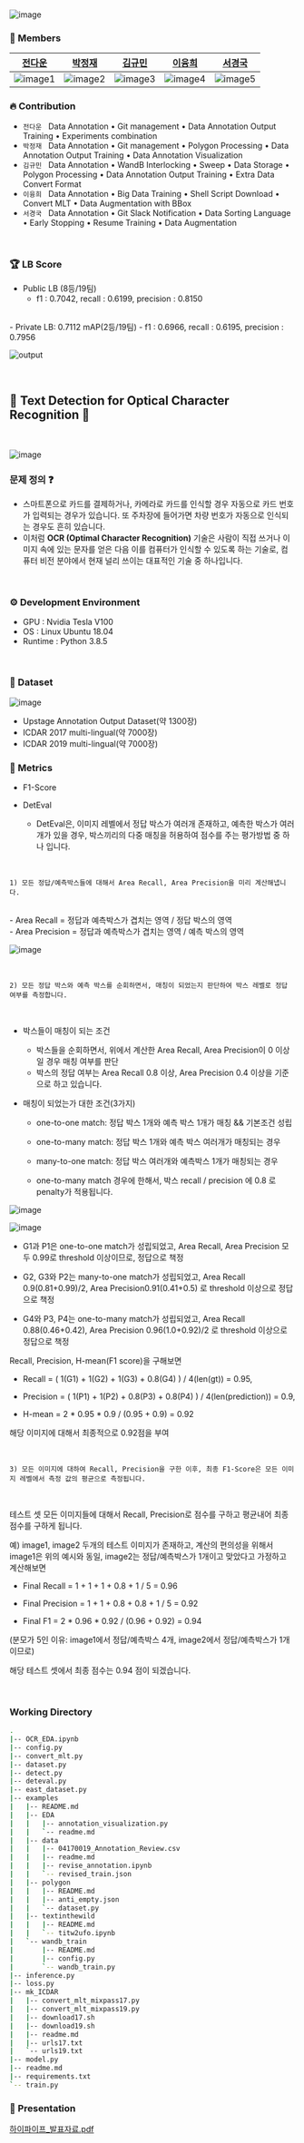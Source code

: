 

</br>

![image](https://user-images.githubusercontent.com/82289435/161487725-cb433d95-1c59-47eb-b305-218a8c42ea46.png)

### 🚢 Members

[전다운](https://github.com/updaun)|[박정재](https://github.com/jeongjae96)|[김규민](https://github.com/km9mn)|[이융희](https://github.com/yoonghee)|[서경국](https://github.com/tjrudrnr2)|
:-:|:-:|:-:|:-:|:-:|
![image1][image1]|![image2][image2]|![image3][image3]|![image4][image4]|![image5][image5]|

[image1]: https://user-images.githubusercontent.com/82289435/161474965-fde57430-c7d8-4a8b-b042-a60e553cfb4e.png
[image2]: https://user-images.githubusercontent.com/82289435/161475112-33b5e095-c2f1-4ed8-90cb-c3ae9f6296ba.png
[image3]: https://user-images.githubusercontent.com/82289435/161475194-7b2f9f11-98fa-4c10-b3fa-ef986e8775d5.png
[image4]: https://user-images.githubusercontent.com/82289435/161475112-33b5e095-c2f1-4ed8-90cb-c3ae9f6296ba.png
[image5]: https://user-images.githubusercontent.com/82289435/161475256-bc796065-f8f8-4bdc-9d43-05b684a73d7d.png



### 🔥 Contribution  
- `전다운` &nbsp; Data Annotation • Git management • Data Annotation Output Training • Experiments combination 
- `박정재` &nbsp; Data Annotation • Git management • Polygon Processing • Data Annotation Output Training • Data Annotation Visualization 
- `김규민` &nbsp; Data Annotation • WandB Interlocking • Sweep • Data Storage • Polygon Processing • Data Annotation Output Training • Extra Data Convert Format
- `이융희` &nbsp; Data Annotation • Big Data Training • Shell Script Download • Convert MLT • Data Augmentation with BBox
- `서경국` &nbsp; Data Annotation • Git Slack Notification • Data Sorting Language • Early Stopping • Resume Training • Data Augmentation

</br>

### 🏆 LB Score

- Public LB (8등/19팀)
    - f1 : 0.7042, recall : 0.6199, precision : 0.8150
</br>
- Private LB: 0.7112 mAP(2등/19팀) 
    - f1 : 0.6966, recall : 0.6195, precision : 0.7956

![output](https://user-images.githubusercontent.com/82289435/164719211-6aaeb9a4-6c2b-4740-b844-de1dcd20ec69.png)

</br>

## 🔎 Text Detection for Optical Character Recognition 📑

</br>

![image](https://user-images.githubusercontent.com/82289435/164364294-f0065a31-52b1-46ca-8e65-af3874b247a6.png)

### 문제 정의 ❓

- 스마트폰으로 카드를 결제하거나, 카메라로 카드를 인식할 경우 자동으로 카드 번호가 입력되는 경우가 있습니다. 또 주차장에 들어가면 차량 번호가 자동으로 인식되는 경우도 흔히 있습니다.
- 이처럼 **OCR (Optimal Character Recognition)** 기술은 사람이 직접 쓰거나 이미지 속에 있는 문자를 얻은 다음 이를 컴퓨터가 인식할 수 있도록 하는 기술로, 컴퓨터 비전 분야에서 현재 널리 쓰이는 대표적인 기술 중 하나입니다.

</br>


### ⚙ Development Environment
- GPU : Nvidia Tesla V100
- OS : Linux Ubuntu 18.04
- Runtime : Python 3.8.5


</br>

### 💾 Dataset
![image](https://user-images.githubusercontent.com/82289435/164365009-99d65142-95e9-4cac-8f46-02072d26ecb0.png)

- Upstage Annotation Output Dataset(약 1300장)
- ICDAR 2017 multi-lingual(약 7000장)
- ICDAR 2019 multi-lingual(약 7000장)


### 📐 Metrics

- F1-Score

- DetEval

    - DetEval은, 이미지 레벨에서 정답 박스가 여러개 존재하고, 예측한 박스가 여러개가 있을 경우, 박스끼리의 다중 매칭을 허용하여 점수를 주는 평가방법 중 하나 입니다.

</br>

    1) 모든 정답/예측박스들에 대해서 Area Recall, Area Precision을 미리 계산해냅니다.

</br>
    - Area Recall = 정답과 예측박스가 겹치는 영역 / 정답 박스의 영역
</br>
    - Area Precision = 정답과 예측박스가 겹치는 영역 / 예측 박스의 영역

</br>

![image](https://user-images.githubusercontent.com/82289435/164357414-8b681c29-0026-44ae-9782-9987de160926.png)


</br>

    2) 모든 정답 박스와 예측 박스를 순회하면서, 매칭이 되었는지 판단하여 박스 레벨로 정답 여부를 측정합니다.

</br>



- 박스들이 매칭이 되는 조건
    - 박스들을 순회하면서, 위에서 계산한 Area Recall, Area Precision이 0 이상일 경우 매칭 여부를 판단
    - 박스의 정답 여부는 Area Recall 0.8 이상, Area Precision 0.4 이상을 기준으로 하고 있습니다.

- 매칭이 되었는가 대한 조건(3가지)

    - one-to-one match: 정답 박스 1개와 예측 박스 1개가 매칭 && 기본조건 성립

    - one-to-many match: 정답 박스 1개와 예측 박스 여러개가 매칭되는 경우

    - many-to-one match: 정답 박스 여러개와 예측박스 1개가 매칭되는 경우

    - one-to-many match 경우에 한해서, 박스 recall / precision 에 0.8 로 penalty가 적용됩니다.

![image](https://user-images.githubusercontent.com/82289435/164357662-e96c7125-c39c-4784-a931-9738fa46358d.png)


![image](https://user-images.githubusercontent.com/82289435/164358796-dda1bf36-11ff-45d9-af27-433207356cb3.png)


- G1과 P1은 one-to-one match가 성립되었고, Area Recall, Area Precision 모두 0.99로 threshold 이상이므로, 정답으로 책정

- G2, G3와 P2는 many-to-one match가 성립되었고, Area Recall 0.9(0.81+0.99)/2, Area Precision0.91(0.41+0.5) 로 threshold 이상으로 정답으로 책정

- G4와 P3, P4는 one-to-many match가 성립되었고, Area Recall 0.88(0.46+0.42), Area Precision 0.96(1.0+0.92)/2 로 threshold 이상으로 정답으로 책정



Recall, Precision, H-mean(F1 score)을 구해보면

- Recall = ( 1(G1) + 1(G2) + 1(G3) + 0.8(G4) ) / 4(len(gt)) = 0.95,

- Precision = ( 1(P1) + 1(P2) + 0.8(P3) + 0.8(P4) ) / 4(len(prediction)) = 0.9,

- H-mean = 2 * 0.95 * 0.9 / (0.95 + 0.9) = 0.92

해당 이미지에 대해서 최종적으로 0.92점을 부여

</br>

    3) 모든 이미지에 대하여 Recall, Precision을 구한 이후, 최종 F1-Score은 모든 이미지 레벨에서 측정 값의 평균으로 측정됩니다.

</br>

테스트 셋 모든 이미지들에 대해서 Recall, Precision로 점수를 구하고 평균내어 최종 점수를 구하게 됩니다.

예) image1, image2 두개의 테스트 이미지가 존재하고, 계산의 편의성을 위해서 image1은 위의 예시와 동일, image2는 정답/예측박스가 1개이고 맞았다고 가정하고 계산해보면

- Final Recall = 1 + 1 + 1 + 0.8 + 1 / 5 = 0.96

- Final Precision = 1 + 1 + 0.8 + 0.8 + 1 / 5 = 0.92

- Final F1 = 2 * 0.96 * 0.92 / (0.96 + 0.92) = 0.94

(분모가 5인 이유: image1에서 정답/예측박스 4개, image2에서 정답/예측박스가 1개이므로)

해당 테스트 셋에서 최종 점수는 0.94 점이 되겠습니다.

</br>



### Working Directory
```sh
.
|-- OCR_EDA.ipynb
|-- config.py
|-- convert_mlt.py
|-- dataset.py
|-- detect.py
|-- deteval.py
|-- east_dataset.py
|-- examples
|   |-- README.md
|   |-- EDA
|   |   |-- annotation_visualization.py
|   |   `-- readme.md
|   |-- data
|   |   |-- 04170019_Annotation_Review.csv
|   |   |-- readme.md
|   |   |-- revise_annotation.ipynb
|   |   `-- revised_train.json
|   |-- polygon
|   |   |-- README.md
|   |   |-- anti_empty.json
|   |   `-- dataset.py
|   |-- textinthewild
|   |   |-- README.md
|   |   `-- titw2ufo.ipynb
|   `-- wandb_train
|       |-- README.md
|       |-- config.py
|       `-- wandb_train.py
|-- inference.py
|-- loss.py
|-- mk_ICDAR
|   |-- convert_mlt_mixpass17.py
|   |-- convert_mlt_mixpass19.py
|   |-- download17.sh
|   |-- download19.sh
|   |-- readme.md
|   |-- urls17.txt
|   `-- urls19.txt
|-- model.py
|-- readme.md
|-- requirements.txt
`-- train.py
```

### 📢 Presentation
[하이파이프_발표자료.pdf](https://drive.google.com/file/d/1bf-Mzx0vUxqSR30JWG0zEUtXYyvrnToY/view?usp=sharing)


